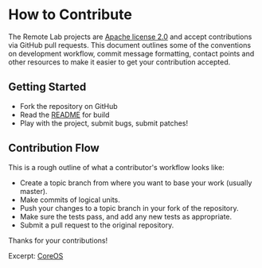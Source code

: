 # How to Contribute

The Remote Lab projects are [Apache license 2.0](LICENSE) and accept contributions via
GitHub pull requests.  This document outlines some of the conventions on
development workflow, commit message formatting, contact points and other
resources to make it easier to get your contribution accepted.

## Getting Started

- Fork the repository on GitHub
- Read the [README](README.md) for build 
- Play with the project, submit bugs, submit patches!

## Contribution Flow

This is a rough outline of what a contributor's workflow looks like:

- Create a topic branch from where you want to base your work (usually master).
- Make commits of logical units.
- Push your changes to a topic branch in your fork of the repository.
- Make sure the tests pass, and add any new tests as appropriate.
- Submit a pull request to the original repository.

Thanks for your contributions!

Excerpt: [CoreOS](https://github.com/coreos/coreos-vagrant/blob/master/CONTRIBUTING.md)
